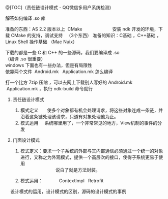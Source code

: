 @[TOC]（责任链设计模式 - QQ微信多用户系统检测) 

解答如何编译 .so 库

准备的东西：AS 2.2 版本以上  CMake    
                     安装 ndk 开发的环境，下载 CMake 的支持，调试支持   （3个东西）
准备的知识：C基础 ，C++基础 ，Linux Shell 操作基础 （Mac Nuix）  

下载的都是一些 C 和 C++ 的一些源码，我们要编译成 .so   
（编译 .so 很重要）  
windows 下面也有一些办法，但是有局限性  
依靠两个文件  Android.mk   Application.mk 怎么编译  

打一个比方 7zip 压缩 ，可以去网上下载别人写好的 Android.mk  Application.mk ，执行 ndk-build 命令就行


1. 责任链设计模式
	1. 模式定义
      使多个对象都有机会处理请求，将这些对象连成一条链，并沿着这条链处理该请求，只道有对象处理他为止。
	2. 模式运用
    系统哪里用了，一个非常常见的地方，View机制的事件的分发

2. 门面设计模式
	
	1. 模式定义：要求一个子系统的外部与其内部通信必须通过一个统一的对象进行，又称之为外观模式，提供一个高层次的接口，使得子系统更易于使用  
                            说白了就是方法封装。

	2.	模式运用：
            ContextImpl   Retrofit 

    设计模式的运用，设计模式的区别，源码的设计模式的事例





































 


      
     
 

